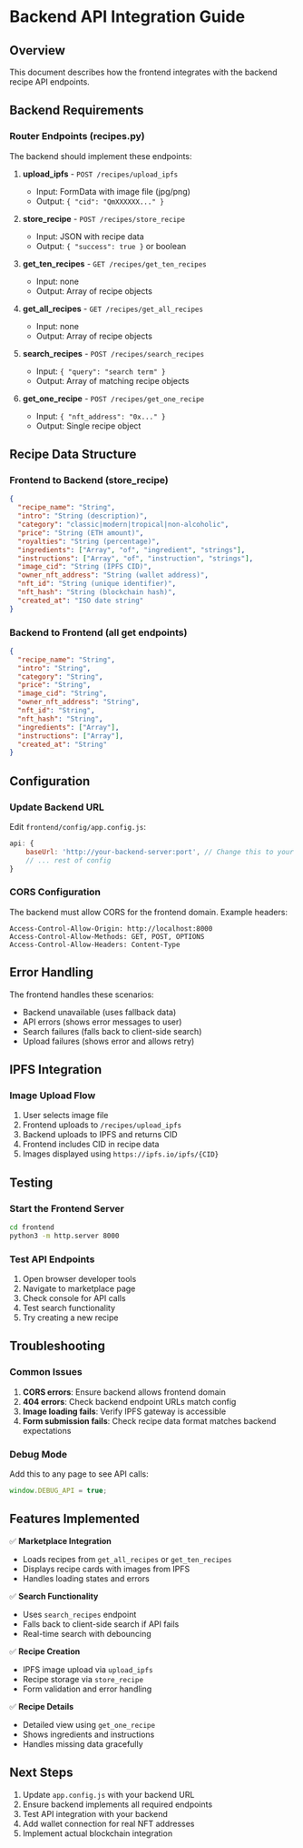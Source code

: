 # Backend API Integration Guide

## Overview
This document describes how the frontend integrates with the backend recipe API endpoints.

## Backend Requirements

### Router Endpoints (recipes.py)
The backend should implement these endpoints:

1. **upload_ipfs** - `POST /recipes/upload_ipfs`
   - Input: FormData with image file (jpg/png)
   - Output: `{ "cid": "QmXXXXXX..." }`

2. **store_recipe** - `POST /recipes/store_recipe`
   - Input: JSON with recipe data
   - Output: `{ "success": true }` or boolean

3. **get_ten_recipes** - `GET /recipes/get_ten_recipes`
   - Input: none
   - Output: Array of recipe objects

4. **get_all_recipes** - `GET /recipes/get_all_recipes`
   - Input: none
   - Output: Array of recipe objects

5. **search_recipes** - `POST /recipes/search_recipes`
   - Input: `{ "query": "search term" }`
   - Output: Array of matching recipe objects

6. **get_one_recipe** - `POST /recipes/get_one_recipe`
   - Input: `{ "nft_address": "0x..." }`
   - Output: Single recipe object

## Recipe Data Structure

### Frontend to Backend (store_recipe)
```json
{
  "recipe_name": "String",
  "intro": "String (description)",
  "category": "classic|modern|tropical|non-alcoholic",
  "price": "String (ETH amount)",
  "royalties": "String (percentage)",
  "ingredients": ["Array", "of", "ingredient", "strings"],
  "instructions": ["Array", "of", "instruction", "strings"],
  "image_cid": "String (IPFS CID)",
  "owner_nft_address": "String (wallet address)",
  "nft_id": "String (unique identifier)",
  "nft_hash": "String (blockchain hash)",
  "created_at": "ISO date string"
}
```

### Backend to Frontend (all get endpoints)
```json
{
  "recipe_name": "String",
  "intro": "String",
  "category": "String",
  "price": "String",
  "image_cid": "String",
  "owner_nft_address": "String",
  "nft_id": "String",
  "nft_hash": "String",
  "ingredients": ["Array"],
  "instructions": ["Array"],
  "created_at": "String"
}
```

## Configuration

### Update Backend URL
Edit `frontend/config/app.config.js`:
```javascript
api: {
    baseUrl: 'http://your-backend-server:port', // Change this to your backend URL
    // ... rest of config
}
```

### CORS Configuration
The backend must allow CORS for the frontend domain. Example headers:
```
Access-Control-Allow-Origin: http://localhost:8000
Access-Control-Allow-Methods: GET, POST, OPTIONS
Access-Control-Allow-Headers: Content-Type
```

## Error Handling

The frontend handles these scenarios:
- Backend unavailable (uses fallback data)
- API errors (shows error messages to user)
- Search failures (falls back to client-side search)
- Upload failures (shows error and allows retry)

## IPFS Integration

### Image Upload Flow
1. User selects image file
2. Frontend uploads to `/recipes/upload_ipfs`
3. Backend uploads to IPFS and returns CID
4. Frontend includes CID in recipe data
5. Images displayed using `https://ipfs.io/ipfs/{CID}`

## Testing

### Start the Frontend Server
```bash
cd frontend
python3 -m http.server 8000
```

### Test API Endpoints
1. Open browser developer tools
2. Navigate to marketplace page
3. Check console for API calls
4. Test search functionality
5. Try creating a new recipe

## Troubleshooting

### Common Issues
1. **CORS errors**: Ensure backend allows frontend domain
2. **404 errors**: Check backend endpoint URLs match config
3. **Image loading fails**: Verify IPFS gateway is accessible
4. **Form submission fails**: Check recipe data format matches backend expectations

### Debug Mode
Add this to any page to see API calls:
```javascript
window.DEBUG_API = true;
```

## Features Implemented

✅ **Marketplace Integration**
- Loads recipes from `get_all_recipes` or `get_ten_recipes`
- Displays recipe cards with images from IPFS
- Handles loading states and errors

✅ **Search Functionality**
- Uses `search_recipes` endpoint
- Falls back to client-side search if API fails
- Real-time search with debouncing

✅ **Recipe Creation**
- IPFS image upload via `upload_ipfs`
- Recipe storage via `store_recipe`
- Form validation and error handling

✅ **Recipe Details**
- Detailed view using `get_one_recipe`
- Shows ingredients and instructions
- Handles missing data gracefully

## Next Steps

1. Update `app.config.js` with your backend URL
2. Ensure backend implements all required endpoints
3. Test API integration with your backend
4. Add wallet connection for real NFT addresses
5. Implement actual blockchain integration 